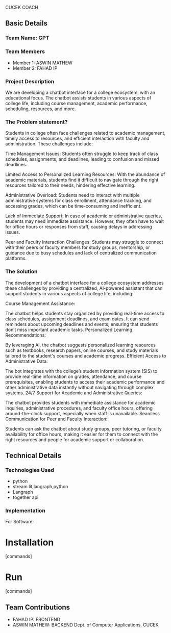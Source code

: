 CUCEK COACH

## Basic Details
### Team Name: GPT


### Team Members
- Member 1: ASWIN MATHEW
- Member 2: FAHAD IP 

### Project Description
We are developing a chatbot interface for a college ecosystem, with an educational focus. The chatbot assists students in various aspects of college life, including course management, academic performance, scheduling, resources, and more.

### The Problem statement?
Students in college often face challenges related to academic management, timely access to resources, and efficient interaction with faculty and administration. These challenges include:

Time Management Issues: Students often struggle to keep track of class schedules, assignments, and deadlines, leading to confusion and missed deadlines.

Limited Access to Personalized Learning Resources: With the abundance of academic materials, students find it difficult to navigate through the right resources tailored to their needs, hindering effective learning.

Administrative Overload: Students need to interact with multiple administrative systems for class enrollment, attendance tracking, and accessing grades, which can be time-consuming and inefficient.

Lack of Immediate Support: In case of academic or administrative queries, students may need immediate assistance. However, they often have to wait for office hours or responses from staff, causing delays in addressing issues.

Peer and Faculty Interaction Challenges: Students may struggle to connect with their peers or faculty members for study groups, mentorship, or guidance due to busy schedules and lack of centralized communication platforms.
### The Solution
The development of a chatbot interface for a college ecosystem addresses these challenges by providing a centralized, AI-powered assistant that can support students in various aspects of college life, including:

Course Management Assistance:

The chatbot helps students stay organized by providing real-time access to class schedules, assignment deadlines, and exam dates. It can send reminders about upcoming deadlines and events, ensuring that students don’t miss important academic tasks.
Personalized Learning Recommendations:

By leveraging AI, the chatbot suggests personalized learning resources such as textbooks, research papers, online courses, and study materials tailored to the student's courses and academic progress.
Efficient Access to Administrative Data:

The bot integrates with the college’s student information system (SIS) to provide real-time information on grades, attendance, and course prerequisites, enabling students to access their academic performance and other administrative data instantly without navigating through complex systems.
24/7 Support for Academic and Administrative Queries:

The chatbot provides students with immediate assistance for academic inquiries, administrative procedures, and faculty office hours, offering around-the-clock support, especially when staff is unavailable.
Seamless Communication for Peer and Faculty Interaction:

Students can ask the chatbot about study groups, peer tutoring, or faculty availability for office hours, making it easier for them to connect with the right resources and people for academic support or collaboration.


## Technical Details
### Technologies Used

- python
- stream lit,langraph,python
- Langraph
- together api

### Implementation
For Software:
# Installation
[commands]

# Run
[commands]

## Team Contributions
- FAHAD IP: FRONTEND
- ASWIN MATHEW: BACKEND
Dept. of Computer Applications, CUCEK
